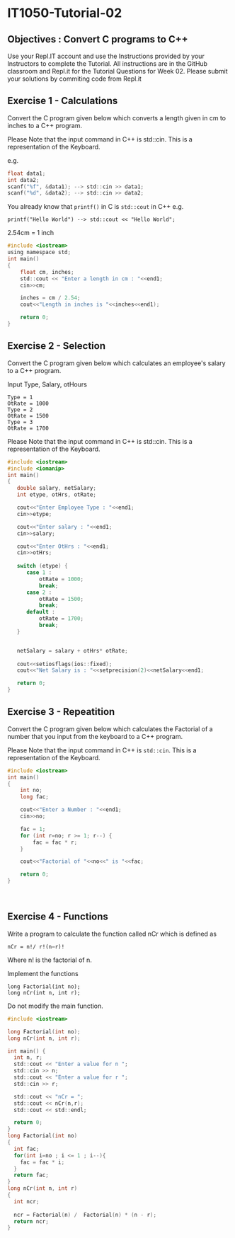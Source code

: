 # IT1050-Tutorial-02

## Objectives : Convert C programs to C++
Use your Repl.IT account and use the Instructions provided by your Instructors to complete the Tutorial.  All instructions are in the GitHub classroom and Repl.it  for the Tutorial Questions for Week 02. Please submit your solutions by commiting code from Repl.it

## Exercise 1 - Calculations

Convert the C program given below which converts a length given in cm to inches to a C++ program.


Please Note that the input command in C++ is std::cin. This is a representation of the Keyboard.


e.g. 
```c
float data1;
int data2;
scanf("%f", &data1); --> std::cin >> data1;
scanf("%d", &data2); --> std::cin >> data2; 
```


You already know that ```printf()``` in C is ```std::cout``` in C++
e.g.
```
printf("Hello World") --> std::cout << "Hello World";
```

2.54cm = 1 inch

```c
#include <iostream>
using namespace std;
int main() 
{
    float cm, inches;
    std::cout << "Enter a length in cm : "<<end1;
    cin>>cm;

    inches = cm / 2.54;
    cout<<"Length in inches is "<<inches<<end1);

    return 0;
}   
```

## Exercise 2 - Selection


Convert the C program given below which calculates an employee's salary to a C++ program.


Input Type, Salary, otHours
```
Type = 1
OtRate = 1000
Type = 2
OtRate = 1500
Type = 3
OtRate = 1700
```


Please Note that the input command in C++ is std::cin. This is a representation of the Keyboard.

```c
#include <iostream>
#include <iomanip>
int main()
{
   double salary, netSalary;
   int etype, otHrs, otRate;

   cout<<"Enter Employee Type : "<<end1;
   cin>>etype;

   cout<<"Enter salary : "<<end1;
   cin>>salary;

   cout<<"Enter OtHrs : "<<end1;
   cin>>otHrs; 
   
   switch (etype) {
      case 1 :
          otRate = 1000;
          break;
      case 2 :
          otRate = 1500;
          break;
      default :
          otRate = 1700;
          break;
   }


   netSalary = salary + otHrs* otRate;
   
   cout<<setiosflags(ios::fixed);
   cout<<"Net Salary is : "<<setprecision(2)<<netSalary<<end1;

   return 0;
}
```

## Exercise 3 - Repeatition


Convert the C program given below which calculates the Factorial of a number that you input from the keyboard to a C++ program.

Please Note that the input command in C++ is ```std::cin```. This is a representation of the Keyboard.

```c
#include <iostream>
int main()
{
    int no;
    long fac;

    cout<<"Enter a Number : "<<end1;
    cin>>no;

    fac = 1;
    for (int r=no; r >= 1; r--) {
        fac = fac * r;
    }

    cout<<"Factorial of "<<no<<" is "<<fac; 

    return 0;   
}
```
 
## Exercise 4 - Functions
Write a program to calculate the function called nCr which is defined as
```
nCr = n!/ r!(n−r)!
```

Where n! is the factorial of n.

Implement the functions
```
long Factorial(int no);
long nCr(int n, int r);
```

Do not modify the main function.

```c
#include <iostream>

long Factorial(int no);
long nCr(int n, int r);

int main() {
  int n, r;
  std::cout << "Enter a value for n ";
  std::cin >> n;
  std::cout << "Enter a value for r ";
  std::cin >> r;

  std::cout << "nCr = ";
  std::cout << nCr(n,r);
  std::cout << std::endl;

  return 0;
}
long Factorial(int no)
{
  int fac;
  for(int i=no ; i <= 1 ; i--){
    fac = fac * i;
  }
  return fac;
}
long nCr(int n, int r)
{
  int ncr;
  
  ncr = Factorial(n) /  Factorial(n) * (n - r);
  return ncr;
}
```

